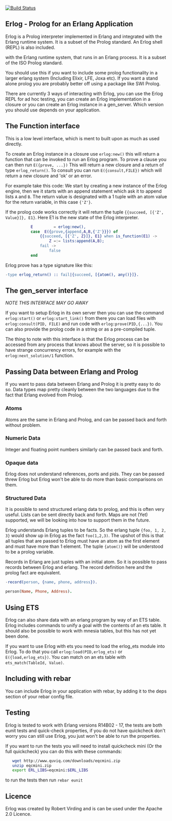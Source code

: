 
[![Build Status](https://travis-ci.org/zkessin/erlog.svg?branch=master)](https://travis-ci.org/zkessin/erlog)

## Erlog - Prolog for an Erlang Application

Erlog is a Prolog interpreter implemented in Erlang and integrated
with the Erlang runtime system. It is a subset of the Prolog standard.
An Erlog shell (REPL) is also included.

with the Erlang runtime system, that runs in an Erlang process. It is
a subset of the ISO Prolog standard.

You should use this if you want to include some prolog functionality
in a larger erlang system (Including Elixir, LFE, Joxa etc). If you
want a stand alone prolog you are probably better off using a package
like SWI Prolog.

There are currently 3 ways of interacting with Erlog, you can use the
Erlog REPL for ad hoc testing, you can create an Erlog implementation
in a closure or you can create an Erlog instance in a
gen_server. Which version you should use depends on your application.

## The Function interface

This is a low level interface, which is ment to built upon as much as used directly.

To create an Erlog instance in a closure use `erlog:new()` this will
return a function that can be invoked to run an Erlog program. To
prove a clause you can then run `E({prove, ...})` This will return a
new closure and a return of type `erlog_return()`. To consult you can
run `E({consult,FILE})` which will return a new closure and 'ok' or an
error.

For example take this code:
We start by creating a new instance of the Erlog engine, then we 
it starts with an append statement which ask it to append lists `A`
and `B`. The return value is designated with a 1 tuple with an atom
value for the return variable, in this case `{'Z'}`. 

If the prolog code works correctly it will return the tuple `{{succeed,
[{'Z', Value}]}, E1}`. Here E1 is the new state of the Erlog interpreter.



````erlang
           E         = erlog:new(),
           case  E({prove,{append,A,B,{'Z'}}}) of
               {{succeed, [{'Z', Z}]}, E1} when is_function(E1) ->
                   Z =:= lists:append(A,B);
               fail ->
                   false
           end
````

Erlog prove has a type signature like this:

````erlang
-type erlog_return() :: fail|{succeed, [{atom(), any()}]}.
````
## The gen_server interface

*NOTE THIS INTERFACE MAY GO AWAY*

If you want to setup Erlog in its own server then you can use the
command `erlog:start()` or `erlog:start_link()` from there you can
load files with `erlog:consult(PID, FILE)` and run code with
`erlog:prove(PID,{...})`. You can also provide the prolog code in a
string or as a pre-compiled tuple.



The thing to note with this interface is that the Erlog process can be
accessed from any process that knows about the server, so it is
possible to have strange concurrency errors, for example with the
`erlog:next_solution/1` function.

## Passing Data between Erlang and Prolog

If you want to pass data between Erlang and Prolog it is pretty easy
to do so. Data types map pretty cleanly between the two languages due
to the fact that Erlang evolved from Prolog. 

### Atoms
Atoms are the same in Erlang and Prolog, and can be passed back and
forth without problem.

### Numeric Data 
Integer and floating point numbers similarly can be passed back and
forth. 

### Opaque data

Erlog does not understand references, ports and pids. They can be
passed threw Erlog but Erlog won't be able to do more than basic
comparisons on them.


### Structured Data

It is possible to send structured erlang data to prolog, and this is
often very useful. Lists can be sent directly back and forth. Maps are
not (Yet) supported, we will be looking into how to support them in
the future. 

Erlog understands Erlang tuples to be facts. So the erlang tuple
`{foo, 1, 2, 3}` would show up in Erlog as the fact `foo(1,2,3)`. The
upshot of this is that all tuples that are passed to Erlog must have
an atom as the first element and must have more than 1 element. The
tuple `{atom()}` will be understood to be a prolog variable. 

Records in Erlang are just tuples with an initial atom. So it is
possible to pass records between Erlog and erlang. The record
definition here and the prolog fact are equivalent. 

````erlang
-record(person, {name, phone, address}).
````

````prolog
person(Name, Phone, Address).
````

## Using ETS

Erlog can also share data with an erlang program by way of an ETS
table. Erlog includes commands to unify a goal with the contents of an
ets table. It should also be possible to work with mnesia tables, but
this has not yet been done.

If you want to use Erlog with ets you need to load the erlog_ets
module into Erlog. To do that you call `erlog:load(PID,erlog_ets)` or
`E({load,erlog_ets})`. You can match on an ets table with
`ets_match(TableId, Value)`.


## Including with rebar

You can include Erlog in your application with rebar, by adding it to
the deps section of your rebar config file.

## Testing

Erlog is tested to work with Erlang versions R14B02 - 17, the tests
are both eunit tests and quick-check properties, if you do not have
quickcheck don't worry you can still use Erlog, you just won't be able
to run the properties.

If you want to run the tests you will need to install quickcheck mini
(Or the full quickcheck) you can do this with these commands:

````bash
   wget http://www.quviq.com/downloads/eqcmini.zip
   unzip eqcmini.zip
   export ERL_LIBS=eqcmini:$ERL_LIBS
````

to run the tests then run `rebar eunit`

## Licence 

Erlog was created by Robert Virding and is can be used under the
Apache 2.0 Licence. 

